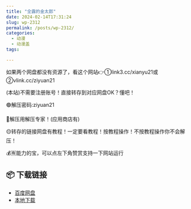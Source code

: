 ```yaml
---
title: "全露的金太郎"
date: 2024-02-14T17:31:24
slug: wp-2312
permalink: /posts/wp-2312/
categories:
  - 动漫
  - 动漫盖
tags:

---
```


如果两个网盘都没有资源了，看这个网站👉①link3.cc/xianyu21或②vlink.cc/ziyuan21

(本站)不需要注册账号！直接转存到对应网盘OK？懂吧！

🟢解压密码:ziyuan21

🔵解压用解压专家！(应用商店有)

🟡转存的链接网盘有教程！一定要看教程！按教程操作！不按教程操作你不会解压！

💰🈶能力的宝，可以点左下角赞赏支持一下网站运行

## 📦 下载链接
- [百度网盘](https://blziyuan21.com/pay-download/2312?key=1d3770211d&down_id=0)
- [本地下载](https://blziyuan21.com/pay-download/2312?key=1d3770211d&down_id=1)


